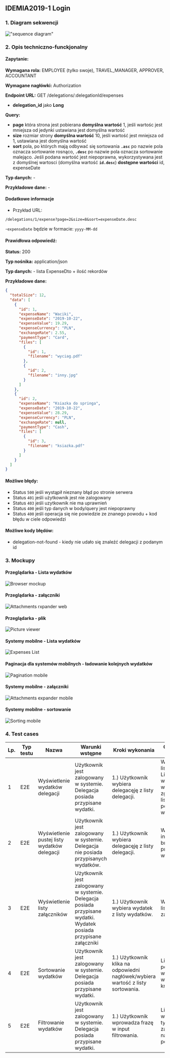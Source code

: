 ## IDEMIA2019-1 Login

### 1. Diagram sekwencji

!["sequence diagram"](http://www.plantuml.com/plantuml/svg/SoWkIImgAStDKGZ8JyfCBQeAhqn9BCdEv7BEoKpDAz6rSqdDIKrFBCdCpmjEBIhBJ4wrgdPt3QbLI4yjSQqeICqhJYtMqEJ2K8MiCIYr8ByuioI_gD8ANHUc4YmsOZCTQWgK3pBNBJC7R2XK1bqbmWPanHYIw2QZ6KUawo21n-MGcfS235ek0000)

### 2. Opis techniczno-funckjonalny

#### Zapytanie:

**Wymagana rola:** EMPLOYEE (tylko swoje), TRAVEL_MANAGER, APPROVER, ACCOUNTANT

**Wymagane nagłówki:** Authorization

**Endpoint URL:** GET /delegations/:delegationId/expenses

- **delegation_id** jako **Long**

**Query:**

- **page** która strona jest pobierana **domyślna wartość** 1, jeśli wartośc jest mniejsza od jedynki ustawiana jest domyślna wartość
- **size** rozmiar strony **domyślna wartość** 10, jeśli wartość jest mniejsza od 1, ustawiana jest domyślna wartość
- **sort** pola, po których mają odbywać się sortowania **`.asc`** po nazwie pola oznacza sortowanie rosnąco, **`.desc`** po nazwie pola oznacza sortowanie malejąco.
  Jeśli podana wartość jest niepoprawna, wykorzystywana jest z domyślnej wartosci (domyślna wartość **`id.desc`**) **dostępne wartości** id, expenseDate

**Typ danych:** -

**Przykładowe dane:** -

#### Dodatkowe informacje

- Przykład URL:

```
/delegations/1/expense?page=2&size=8&sort=expenseDate.desc
```

-`expenseDate` będzie w formacie: `yyyy-MM-dd`

#### Prawidłowa odpowiedź:

**Status:** 200

**Typ nośnika:** application/json

**Typ danych:** - lista ExpenseDto + ilość rekordów

**Przykładowe dane:**

```json
{
  "totalSize": 12,
  "data": [
    {
      "id": 1,
      "expenseName": "Waciki",
      "expenseDate": "2019-10-22",
      "expenseValue": 19.29,
      "expenseCurrency": "PLN",
      "exchangeRate": 2.55,
      "paymentType": "Card",
      "files": [
        {
          "id": 1,
          "filename": "wyciag.pdf"
        },
        {
          "id": 2,
          "filename": "inny.jpg"
        }
      ]
    },
    {
      "id": 2,
      "expenseName": "Ksiazka do springa",
      "expenseDate": "2019-10-22",
      "expenseValue": 28.29,
      "expenseCurrency": "PLN",
      "exchangeRate": null,
      "paymentType": "Cash",
      "files": [
        {
          "id": 3,
          "filename": "ksiazka.pdf"
        }
      ]
    }
  ]
}
```

#### Możliwe błędy:

- Status `500` jeśli wystąpił nieznany błąd po stronie serwera
- Status `401` jeśli użytkownik jest nie zalogowany
- Status `403` jeśli uzytkownik nie ma uprawnień
- Status `400` jeśli typ danych w body/query jest niepoprawny
- Status `400` jeśli operacja się nie powiedzie ze znanego powodu + kod błędu w ciele odpowiedzi

#### Możliwe kody błędów:

- delegation-not-found - kiedy nie udało się znaleźć delegacji z podanym id

### 3. Mockupy

#### Przeglądarka - Lista wydatków

![Browser mockup](mockupy/expenses_list_web.png?raw=true "Browser")

#### Przeglądarka - załączniki

![Attachments rxpander web](mockupy/attachment_expander_web.png?raw=true "Attachments expander web")

#### Przeglądarka - plik

![Picture viewer](mockupy/picture_viewer_web.png?raw=true "Picture viewer")

#### Systemy mobilne - Lista wydatków

![Expenses List](mockupy/expenses_list_mobile.png?raw=true "Expenses List")

#### Paginacja dla systemów mobilnych - ładowanie kolejnych wydatków

![Pagination mobile](mockupy/loading_expenses_mobile.png?raw=true "Pagination mobile")

#### Systemy mobilne - załączniki

![Attachments expander mobile](mockupy/attachment_expander_mobile.png?raw=true "Attachment Expander mobile")

#### Systemy mobilne - sortowanie

![Sorting mobile](mockupy/sorting-mobile.png?raw=true "Sorting mobile")

### 4. Test cases

| Lp. | Typ testu | Nazwa                                        | Warunki wstępne                                                                                                    | Kroki wykonania                                                                 | Oczekiwany rezultat                                                                                 |
| --- | --------- | -------------------------------------------- | ------------------------------------------------------------------------------------------------------------------ | ------------------------------------------------------------------------------- | --------------------------------------------------------------------------------------------------- |
| 1   | E2E       | Wyświetlenie wydatków delegacji              | Użytkownik jest zalogowany w systemie. Delegacja posiada przypisane wydatki.                                       | 1.) Użytkownik wybiera delegacęję z listy delegacji.                            | Wyswietla się lista delegacji. Liczba wyświetlonych wydatków zgadza się z listą pobranych wydatków. |
| 2   | E2E       | Wyświetlenie pustej listy wydatków delegacji | Użytkownik jest zalogowany w systemie. Delegacja nie posiada przypisanych wydatków.                                | 1.) Użytkownik wybiera delegacęję z listy delegacji.                            | Wyswietla informacja o braku przypisanych wydatków                                                  |
| 3   | E2E       | Wyświetlenie listy załączników               | Użytkownik jest zalogowany w systemie. Delegacja posiada przypisane wydatki. Wydatek posiada przypisane załączniki | 1.) Użytkownik wybiera wydatek z listy wydatków.                                | Wyświetla się lista załączników                                                                     |
| 4   | E2E       | Sortowanie wydatków                          | Użytkownik jest zalogowany w systemie. Delegacja posiada przypisane wydatki.                                       | 1.) Użytkownik klika na odpowiedni nagłówek/wybiera wartość z listy sortowania. | Lista zostaje posortowana według wybranego kryterium                                                |
| 5   | E2E       | Filtrowanie wydatków                         | Użytkownik jest zalogowany w systemie. Delegacja posiada przypisane wydatki.                                       | 1.) Użytkownik wprowadza frazę w input filtrowania.                             | Lista wyświetla tylko elementy zawierające w nazwie podaną frazę                                    |
